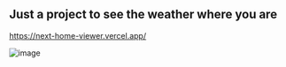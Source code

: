 ## Just a project to see the weather where you are

https://next-home-viewer.vercel.app/


![image](https://user-images.githubusercontent.com/13900948/127779272-2fed86ea-a570-44f8-b584-9cbf961786f9.png)

